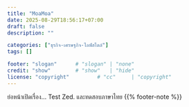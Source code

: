```yaml
---
title: "MoaMoa"
date: 2025-08-29T18:56:17+07:00
draft: false
description: ""

categories: ["ธุรกิจ-เศรษฐกิจ-ไลฟ์สไตล์"]
tags: []

footer: "slogan"      # "slogan" | "none"
credit: "show"        # "show"   | "hide"
license: "copyright"         # "cc"     | "copyright"
---
```

ย่อหน้าเปิดเรื่อง…
Test Zed. และทดสอบภาษาไทย
{{% footer-note %}}
